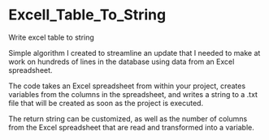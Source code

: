 # Excell_Table_To_String
Write excel table to string

Simple algorithm I created to streamline an update that I needed to make at work on hundreds of lines in the database using data from an Excel spreadsheet.

The code takes an Excel spreadsheet from within your project, creates variables from the columns in the spreadsheet, 
and writes a string to a .txt file that will be created as soon as the project is executed. 

The return string can be customized, as well as the number of columns from the Excel spreadsheet that are read and transformed into a variable.
